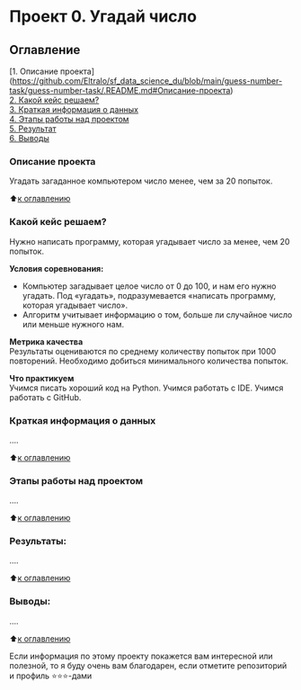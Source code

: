 # Проект 0. Угадай число

## Оглавление  
[1. Описание проекта] (https://github.com/Eltralo/sf_data_science_du/blob/main/guess-number-task/guess-number-task/.README.md#Описание-проекта)  
[2. Какой кейс решаем?](https://github.com/Eltralo/sf_data_science_du/blob/main/guess-number-task/guess-number-task/.README.md#Какой-кейс-решаем)  
[3. Краткая информация о данных](.README.md#Краткая-информация-о-данных)  
[4. Этапы работы над проектом](https://github.com/Eltralo/sf_data_science_du/blob/main/guess-number-task/guess-number-task/.README.md#Этапы-работы-над-проектом)  
[5. Результат](https://github.com/Eltralo/sf_data_science_du/blob/main/guess-number-task/guess-number-task/.README.md#Результат)    
[6. Выводы](https://github.com/Eltralo/sf_data_science_du/blob/main/guess-number-task/guess-number-task/.README.md#Выводы) 

### Описание проекта    
Угадать загаданное компьютером число менее, чем за 20 попыток.

:arrow_up:[к оглавлению](_)


### Какой кейс решаем?    
Нужно написать программу, которая угадывает число за менее, чем 20 попыток.

**Условия соревнования:**  
- Компьютер загадывает целое число от 0 до 100, и нам его нужно угадать. Под «угадать», подразумевается «написать программу, которая угадывает число».
- Алгоритм учитывает информацию о том, больше ли случайное число или меньше нужного нам.

**Метрика качества**     
Результаты оцениваются по среднему количеству попыток при 1000 повторений. Необходимо добиться минимального количества попыток.



**Что практикуем**     
Учимся писать хороший код на Python.
Учимся работать с IDE.
Учимся работать с GitHub.


### Краткая информация о данных
....
  
:arrow_up:[к оглавлению](.README.md#Оглавление)


### Этапы работы над проектом  
....

:arrow_up:[к оглавлению](.README.md#Оглавление)


### Результаты:  
....

:arrow_up:[к оглавлению](.README.md#Оглавление)


### Выводы:  
....

:arrow_up:[к оглавлению](.README.md#Оглавление)


Если информация по этому проекту покажется вам интересной или полезной, то я буду очень вам благодарен, если отметите репозиторий и профиль ⭐️⭐️⭐️-дами